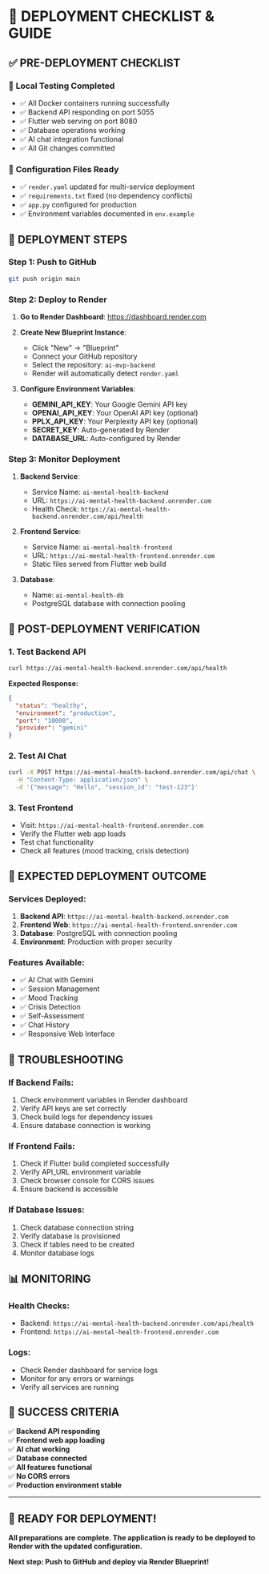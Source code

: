 # 🚀 **DEPLOYMENT CHECKLIST & GUIDE**

## ✅ **PRE-DEPLOYMENT CHECKLIST**

### 🎯 **Local Testing Completed**
- ✅ All Docker containers running successfully
- ✅ Backend API responding on port 5055
- ✅ Flutter web serving on port 8080
- ✅ Database operations working
- ✅ AI chat integration functional
- ✅ All Git changes committed

### 🔧 **Configuration Files Ready**
- ✅ `render.yaml` updated for multi-service deployment
- ✅ `requirements.txt` fixed (no dependency conflicts)
- ✅ `app.py` configured for production
- ✅ Environment variables documented in `env.example`

## 🚀 **DEPLOYMENT STEPS**

### **Step 1: Push to GitHub**
```bash
git push origin main
```

### **Step 2: Deploy to Render**

1. **Go to Render Dashboard**: https://dashboard.render.com
2. **Create New Blueprint Instance**:
   - Click "New" → "Blueprint"
   - Connect your GitHub repository
   - Select the repository: `ai-mvp-backend`
   - Render will automatically detect `render.yaml`

3. **Configure Environment Variables**:
   - **GEMINI_API_KEY**: Your Google Gemini API key
   - **OPENAI_API_KEY**: Your OpenAI API key (optional)
   - **PPLX_API_KEY**: Your Perplexity API key (optional)
   - **SECRET_KEY**: Auto-generated by Render
   - **DATABASE_URL**: Auto-configured by Render

### **Step 3: Monitor Deployment**

1. **Backend Service**:
   - Service Name: `ai-mental-health-backend`
   - URL: `https://ai-mental-health-backend.onrender.com`
   - Health Check: `https://ai-mental-health-backend.onrender.com/api/health`

2. **Frontend Service**:
   - Service Name: `ai-mental-health-frontend`
   - URL: `https://ai-mental-health-frontend.onrender.com`
   - Static files served from Flutter web build

3. **Database**:
   - Name: `ai-mental-health-db`
   - PostgreSQL database with connection pooling

## 🔧 **POST-DEPLOYMENT VERIFICATION**

### **1. Test Backend API**
```bash
curl https://ai-mental-health-backend.onrender.com/api/health
```

**Expected Response:**
```json
{
  "status": "healthy",
  "environment": "production",
  "port": "10000",
  "provider": "gemini"
}
```

### **2. Test AI Chat**
```bash
curl -X POST https://ai-mental-health-backend.onrender.com/api/chat \
  -H "Content-Type: application/json" \
  -d '{"message": "Hello", "session_id": "test-123"}'
```

### **3. Test Frontend**
- Visit: `https://ai-mental-health-frontend.onrender.com`
- Verify the Flutter web app loads
- Test chat functionality
- Check all features (mood tracking, crisis detection)

## 🎯 **EXPECTED DEPLOYMENT OUTCOME**

### **Services Deployed:**
1. **Backend API**: `https://ai-mental-health-backend.onrender.com`
2. **Frontend Web**: `https://ai-mental-health-frontend.onrender.com`
3. **Database**: PostgreSQL with connection pooling
4. **Environment**: Production with proper security

### **Features Available:**
- ✅ AI Chat with Gemini
- ✅ Session Management
- ✅ Mood Tracking
- ✅ Crisis Detection
- ✅ Self-Assessment
- ✅ Chat History
- ✅ Responsive Web Interface

## 🔧 **TROUBLESHOOTING**

### **If Backend Fails:**
1. Check environment variables in Render dashboard
2. Verify API keys are set correctly
3. Check build logs for dependency issues
4. Ensure database connection is working

### **If Frontend Fails:**
1. Check if Flutter build completed successfully
2. Verify API_URL environment variable
3. Check browser console for CORS issues
4. Ensure backend is accessible

### **If Database Issues:**
1. Check database connection string
2. Verify database is provisioned
3. Check if tables need to be created
4. Monitor database logs

## 📊 **MONITORING**

### **Health Checks:**
- Backend: `https://ai-mental-health-backend.onrender.com/api/health`
- Frontend: `https://ai-mental-health-frontend.onrender.com`

### **Logs:**
- Check Render dashboard for service logs
- Monitor for any errors or warnings
- Verify all services are running

## 🎉 **SUCCESS CRITERIA**

✅ **Backend API responding**  
✅ **Frontend web app loading**  
✅ **AI chat working**  
✅ **Database connected**  
✅ **All features functional**  
✅ **No CORS errors**  
✅ **Production environment stable**  

---

## 🚀 **READY FOR DEPLOYMENT!**

**All preparations are complete. The application is ready to be deployed to Render with the updated configuration.**

**Next step: Push to GitHub and deploy via Render Blueprint!** 